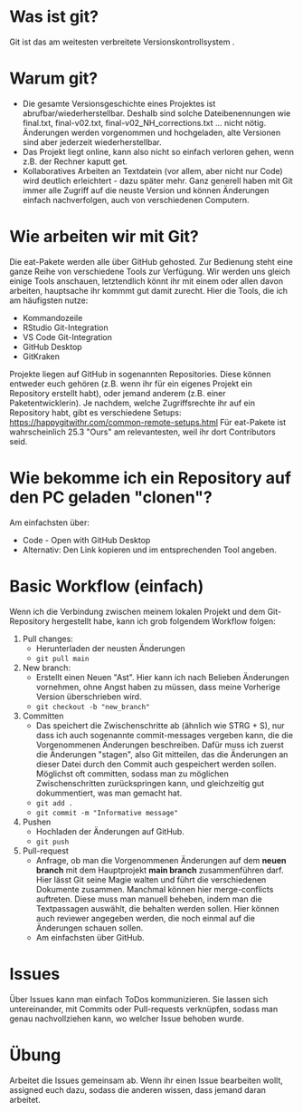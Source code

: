 # Was ist git?
Git ist das am weitesten verbreitete Versionskontrollsystem . 

# Warum git?
* Die gesamte Versionsgeschichte eines Projektes ist abrufbar/wiederherstellbar. Deshalb sind solche Dateibenennungen wie final.txt, final-v02.txt, final-v02_NH_corrections.txt ... nicht nötig. Änderungen werden vorgenommen und hochgeladen, alte Versionen sind aber jederzeit wiederherstellbar.
* Das Projekt liegt online, kann also nicht so einfach verloren gehen, wenn z.B. der Rechner kaputt get.
* Kollaboratives Arbeiten an Textdatein (vor allem, aber nicht nur Code) wird deutlich erleichtert - dazu später mehr. Ganz generell haben mit Git immer alle Zugriff auf die neuste Version und können Änderungen einfach nachverfolgen, auch von verschiedenen Computern.

# Wie arbeiten wir mit Git?
Die eat-Pakete werden alle über GitHub gehosted. Zur Bedienung steht eine ganze Reihe von verschiedene Tools zur Verfügung. Wir werden uns gleich einige Tools anschauen, letztendlich könnt ihr mit einem oder allen davon arbeiten, hauptsache ihr kommmt gut damit zurecht.
Hier die Tools, die ich am häufigsten nutze:
* Kommandozeile
* RStudio Git-Integration
* VS Code Git-Integration
* GitHub Desktop
* GitKraken

Projekte liegen auf GitHub in sogenannten Repositories. Diese können entweder euch gehören (z.B. wenn ihr für ein eigenes Projekt ein Repository erstellt habt), oder jemand anderem (z.B. einer Paketentwicklerin). 
Je nachdem, welche Zugriffsrechte ihr auf ein Repository habt, gibt es verschiedene Setups: https://happygitwithr.com/common-remote-setups.html
Für eat-Pakete ist wahrscheinlich 25.3 "Ours" am relevantesten, weil ihr dort Contributors seid. 

# Wie bekomme ich ein Repository auf den PC geladen "clonen"?
Am einfachsten über:
- Code - Open with GitHub Desktop
- Alternativ: Den Link kopieren und im entsprechenden Tool angeben. 

# Basic Workflow (einfach)
Wenn ich die Verbindung zwischen meinem lokalen Projekt und dem Git-Repository hergestellt habe, kann ich grob folgendem Workflow folgen: 
1) Pull changes:
   - Herunterladen der neusten Änderungen
   - `git pull main`
2) New branch:
   - Erstellt einen Neuen "Ast". Hier kann ich nach Belieben Änderungen vornehmen, ohne Angst haben zu müssen, dass meine Vorherige Version überschrieben wird.
   - `git checkout -b "new_branch"`
3) Committen
   - Das speichert die Zwischenschritte ab (ähnlich wie STRG + S), nur dass ich auch sogenannte commit-messages vergeben kann, die die Vorgenommenen Änderungen beschreiben. Dafür muss ich zuerst die Änderungen "stagen", also Git mitteilen, das die Änderungen an dieser Datei durch den Commit auch gespeichert werden sollen. Möglichst oft committen, sodass man zu möglichen Zwischenschritten zurückspringen kann, und gleichzeitig gut dokummentiert, was man gemacht hat. 
   - `git add .`
   - `git commit -m "Informative message"`
4) Pushen
   - Hochladen der Änderungen auf GitHub.
   - `git push`
5) Pull-request
   - Anfrage, ob man die Vorgenommenen Änderungen auf dem **neuen branch** mit dem Hauptprojekt **main branch** zusammenführen darf. Hier lässt Git seine Magie walten und führt die verschiedenen Dokumente zusammen. Manchmal können hier merge-conflicts auftreten. Diese muss man manuell beheben, indem man die Textpassagen auswählt, die behalten werden sollen. Hier können auch reviewer angegeben werden, die noch einmal auf die Änderungen schauen sollen. 
   - Am einfachsten über GitHub.

# Issues
Über Issues kann man einfach ToDos kommunizieren. Sie lassen sich untereinander, mit Commits oder Pull-requests verknüpfen, sodass man genau nachvollziehen kann, wo welcher Issue behoben wurde.

# Übung
Arbeitet die Issues gemeinsam ab. Wenn ihr einen Issue bearbeiten wollt, assigned euch dazu, sodass die anderen wissen, dass jemand daran arbeitet.
